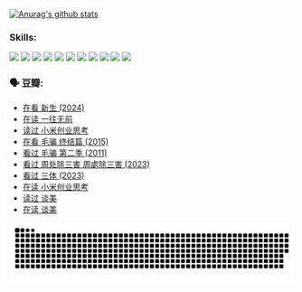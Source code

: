 
[![Anurag's github stats](https://github-readme-stats.vercel.app/api?username=w940853815)](https://github.com/anuraghazra/github-readme-stats)

### Skills:

<code><img height="32" src="https://cdn.jsdelivr.net/npm/simple-icons@v5/icons/python.svg"></code>
<code><img height="32" src="https://cdn.jsdelivr.net/npm/simple-icons@v5/icons/javascript.svg"></code>
<code><img height="32" src="https://cdn.jsdelivr.net/npm/simple-icons@v5/icons/django.svg"></code>
<code><img height="32" src="https://cdn.jsdelivr.net/npm/simple-icons@v5/icons/flask.svg"></code>
<code><img height="32" src="https://cdn.jsdelivr.net/npm/simple-icons@v5/icons/vuetify.svg"></code>
<code><img height="32" src="https://cdn.jsdelivr.net/npm/simple-icons@v5/icons/git.svg"></code>
<code><img height="32" src="https://cdn.jsdelivr.net/npm/simple-icons@v5/icons/docker.svg"></code>
<code><img height="32" src="https://cdn.jsdelivr.net/npm/simple-icons@v5/icons/postgresql.svg"></code>
<code><img height="32" src="https://cdn.jsdelivr.net/npm/simple-icons@v5/icons/elasticsearch.svg"></code>
<code><img height="32" src="https://cdn.jsdelivr.net/npm/simple-icons@v5/icons/macos.svg"></code>
<code><img height="32" src="https://cdn.jsdelivr.net/npm/simple-icons@v5/icons/linux.svg"></code>

### 🗣 豆瓣:

<!-- DOUBAN-ACTIVITIES:START -->
- [在看 新生‎ (2024)](https://www.douban.com/people/136069238/status/4607441062/?_i=15811239)
- [在读 一往无前](https://www.douban.com/people/136069238/status/4590507310/?_i=15811239)
- [读过 小米创业思考](https://www.douban.com/people/136069238/status/4590506983/?_i=15811240)
- [在看 毛骗 终结篇‎ (2015)](https://www.douban.com/people/136069238/status/4581971924/?_i=15811240)
- [看过 毛骗 第二季‎ (2011)](https://www.douban.com/people/136069238/status/4581971810/?_i=15811240)
- [看过 周处除三害 周處除三害‎ (2023)](https://www.douban.com/people/136069238/status/4575646701/?_i=15811240)
- [看过 三体‎ (2023)](https://www.douban.com/people/136069238/status/4574263039/?_i=15811240)
- [在读 小米创业思考](https://www.douban.com/people/136069238/status/4572047905/?_i=15811240)
- [读过 谈美](https://www.douban.com/people/136069238/status/4572047629/?_i=15811240)
- [在读 谈美](https://www.douban.com/people/136069238/status/4560861771/?_i=15811240)
<!-- DOUBAN-ACTIVITIES:END -->


![Snake animation](https://raw.githubusercontent.com/w940853815/w940853815/output/github-contribution-grid-snake.svg)

<!--
**w940853815/w940853815** is a ✨ _special_ ✨ repository because its `README.md` (this file) appears on your GitHub profile.

Here are some ideas to get you started:

- 🔭 I’m currently working on ...
- 🌱 I’m currently learning ...
- 👯 I’m looking to collaborate on ...
- 🤔 I’m looking for help with ...
- 💬 Ask me about ...
- 📫 How to reach me: ...
- 😄 Pronouns: ...
- ⚡ Fun fact: ...
-->
